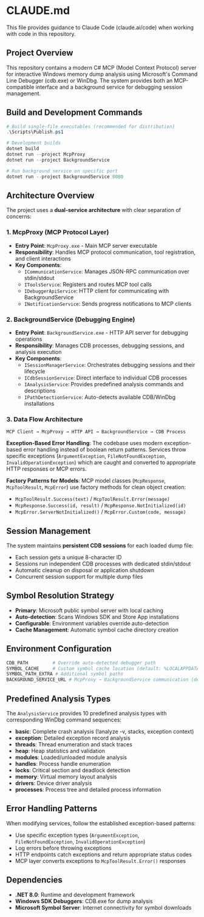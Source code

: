 # CLAUDE.md

This file provides guidance to Claude Code (claude.ai/code) when working with code in this repository.

## Project Overview

This repository contains a modern C# MCP (Model Context Protocol) server for interactive Windows memory dump analysis using Microsoft's Command Line Debugger (cdb.exe) or WinDbg. The system provides both an MCP-compatible interface and a background service for debugging session management.

## Build and Development Commands

```powershell
# Build single-file executables (recommended for distribution)
.\Scripts\Publish.ps1

# Development builds
dotnet build
dotnet run --project McpProxy
dotnet run --project BackgroundService

# Run background service on specific port
dotnet run --project BackgroundService 8080
```

## Architecture Overview

The project uses a **dual-service architecture** with clear separation of concerns:

### 1. McpProxy (MCP Protocol Layer)
- **Entry Point**: `McpProxy.exe` - Main MCP server executable
- **Responsibility**: Handles MCP protocol communication, tool registration, and client interactions
- **Key Components**:
  - `ICommunicationService`: Manages JSON-RPC communication over stdin/stdout
  - `IToolsService`: Registers and routes MCP tool calls
  - `IDebuggerApiService`: HTTP client for communicating with BackgroundService
  - `INotificationService`: Sends progress notifications to MCP clients

### 2. BackgroundService (Debugging Engine)
- **Entry Point**: `BackgroundService.exe` - HTTP API server for debugging operations
- **Responsibility**: Manages CDB processes, debugging sessions, and analysis execution
- **Key Components**:
  - `ISessionManagerService`: Orchestrates debugging sessions and their lifecycle
  - `ICdbSessionService`: Direct interface to individual CDB processes
  - `IAnalysisService`: Provides predefined analysis commands and descriptions
  - `IPathDetectionService`: Auto-detects available CDB/WinDbg installations

### 3. Data Flow Architecture
```
MCP Client → McpProxy → HTTP API → BackgroundService → CDB Process
```

**Exception-Based Error Handling**: The codebase uses modern exception-based error handling instead of boolean return patterns. Services throw specific exceptions (`ArgumentException`, `FileNotFoundException`, `InvalidOperationException`) which are caught and converted to appropriate HTTP responses or MCP errors.

**Factory Patterns for Models**: MCP model classes (`McpResponse`, `McpToolResult`, `McpError`) use factory methods for clean object creation:
- `McpToolResult.Success(text)` / `McpToolResult.Error(message)`
- `McpResponse.Success(id, result)` / `McpResponse.NotInitialized(id)`
- `McpError.ServerNotInitialized()` / `McpError.Custom(code, message)`

## Session Management

The system maintains **persistent CDB sessions** for each loaded dump file:
- Each session gets a unique 8-character ID
- Sessions run independent CDB processes with dedicated stdin/stdout
- Automatic cleanup on disposal or application shutdown
- Concurrent session support for multiple dump files

## Symbol Resolution Strategy

- **Primary**: Microsoft public symbol server with local caching
- **Auto-detection**: Scans Windows SDK and Store App installations
- **Configurable**: Environment variables override auto-detection
- **Cache Management**: Automatic symbol cache directory creation

## Environment Configuration

```bash
CDB_PATH         # Override auto-detected debugger path
SYMBOL_CACHE     # Custom symbol cache location (default: %LOCALAPPDATA%\CdbMcpServer\symbols)
SYMBOL_PATH_EXTRA # Additional symbol paths
BACKGROUND_SERVICE_URL # McpProxy → BackgroundService communication (default: http://localhost:8080)
```

## Predefined Analysis Types

The `AnalysisService` provides 10 predefined analysis types with corresponding WinDbg command sequences:
- **basic**: Complete crash analysis (!analyze -v, stacks, exception context)
- **exception**: Detailed exception record analysis
- **threads**: Thread enumeration and stack traces
- **heap**: Heap statistics and validation
- **modules**: Loaded/unloaded module analysis
- **handles**: Process handle enumeration
- **locks**: Critical section and deadlock detection
- **memory**: Virtual memory layout analysis
- **drivers**: Device driver analysis
- **processes**: Process tree and detailed process information

## Error Handling Patterns

When modifying services, follow the established exception-based patterns:
- Use specific exception types (`ArgumentException`, `FileNotFoundException`, `InvalidOperationException`)
- Log errors before throwing exceptions
- HTTP endpoints catch exceptions and return appropriate status codes
- MCP layer converts exceptions to `McpToolResult.Error()` responses

## Dependencies

- **.NET 8.0**: Runtime and development framework
- **Windows SDK Debuggers**: CDB.exe for dump analysis
- **Microsoft Symbol Server**: Internet connectivity for symbol downloads